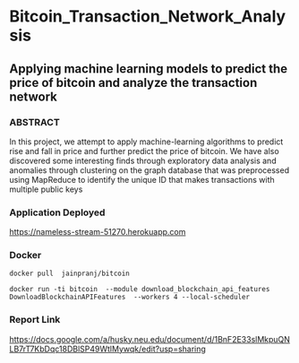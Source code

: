 # Bitcoin_Transaction_Network_Analysis

## Applying machine learning models to predict the price of bitcoin and analyze the transaction network

### ABSTRACT
In this project, we attempt to apply machine-learning algorithms to predict rise and fall in price and further predict the price of bitcoin. We have also discovered some interesting finds through exploratory data analysis and anomalies through clustering on the graph database that was preprocessed using MapReduce to identify the unique ID that makes transactions with multiple public keys


### Application Deployed


https://nameless-stream-51270.herokuapp.com


### Docker 

```docker pull  jainpranj/bitcoin```

``docker run -ti bitcoin  --module download_blockchain_api_features  DownloadBlockchainAPIFeatures  --workers 4 --local-scheduler``

### Report Link
https://docs.google.com/a/husky.neu.edu/document/d/1BnF2E33slMkpuQNLB7rT7KbDqc18DBlSP49WtlMywqk/edit?usp=sharing


